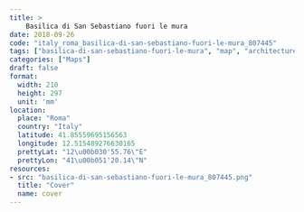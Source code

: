 ```yaml
---
title: > 
    Basilica di San Sebastiano fuori le mura
date: 2018-09-26
code: "italy_roma_basilica-di-san-sebastiano-fuori-le-mura_807445"
tags: ["basilica-di-san-sebastiano-fuori-le-mura", "map", "architecture", "buildings", "Roma", "Italy"]
categories: ["Maps"]
draft: false
format:
  width: 210
  height: 297
  unit: 'mm'
location:
  place: "Roma"
  country: "Italy"
  latitude: 41.85559695156563
  longitude: 12.515489276630165
  prettyLat: "12\u00b030'55.76\"E"
  prettyLon: "41\u00b051'20.14\"N"
resources:
- src: "basilica-di-san-sebastiano-fuori-le-mura_807445.png"
  title: "Cover"
  name: cover
---
```

